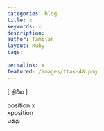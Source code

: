 ```yaml
---
categories: blog
title: x
keywords: x
description: 
author: Tamilan
layout: Ruby
tags: 
 
permalink: x
featured: /images/ttak-48.png
---
```

  
[ நிலை ]  
  
position x  
xposition  
பத்து